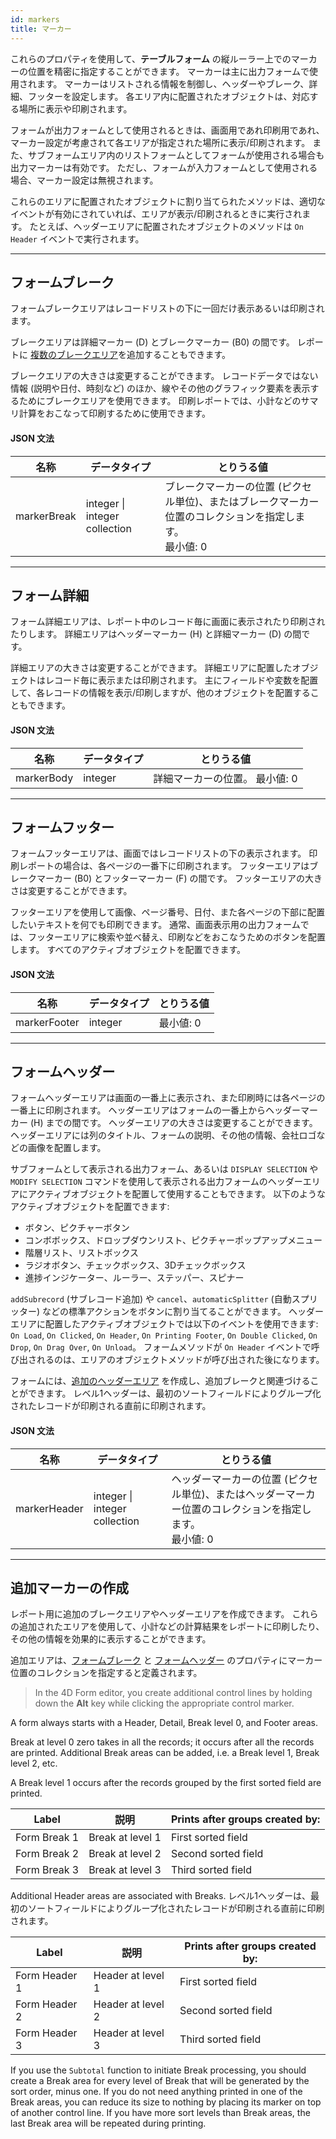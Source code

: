 ```yaml
---
id: markers
title: マーカー
---
```



これらのプロパティを使用して、**テーブルフォーム** の縦ルーラー上でのマーカーの位置を精密に指定することができます。 マーカーは主に出力フォームで使用されます。 マーカーはリストされる情報を制御し、ヘッダーやブレーク、詳細、フッターを設定します。 各エリア内に配置されたオブジェクトは、対応する場所に表示や印刷されます。

フォームが出力フォームとして使用されるときは、画面用であれ印刷用であれ、マーカー設定が考慮されて各エリアが指定された場所に表示/印刷されます。 また、サブフォームエリア内のリストフォームとしてフォームが使用される場合も出力マーカーは有効です。 ただし、フォームが入力フォームとして使用される場合、マーカー設定は無視されます。

これらのエリアに配置されたオブジェクトに割り当てられたメソッドは、適切なイベントが有効にされていれば、エリアが表示/印刷されるときに実行されます。 たとえば、ヘッダーエリアに配置されたオブジェクトのメソッドは `On Header` イベントで実行されます。

---

## フォームブレーク

フォームブレークエリアはレコードリストの下に一回だけ表示あるいは印刷されます。

ブレークエリアは詳細マーカー (D) とブレークマーカー (B0) の間です。 レポートに [複数のブレークエリア](#追加マーカーの作成)を追加することもできます。

ブレークエリアの大きさは変更することができます。 レコードデータではない情報 (説明や日付、時刻など) のほか、線やその他のグラフィック要素を表示するためにブレークエリアを使用できます。 印刷レポートでは、小計などのサマリ計算をおこなって印刷するために使用できます。


#### JSON 文法

| 名称          | データタイプ                            | とりうる値                                                            |
| ----------- | --------------------------------- | ---------------------------------------------------------------- |
| markerBreak | integer &#x7c; integer collection | ブレークマーカーの位置 (ピクセル単位)、またはブレークマーカー位置のコレクションを指定します。<br>最小値: 0 |

---

## フォーム詳細

フォーム詳細エリアは、レポート中のレコード毎に画面に表示されたり印刷されたりします。 詳細エリアはヘッダーマーカー (H) と詳細マーカー (D) の間です。

詳細エリアの大きさは変更することができます。 詳細エリアに配置したオブジェクトはレコード毎に表示または印刷されます。 主にフィールドや変数を配置して、各レコードの情報を表示/印刷しますが、他のオブジェクトを配置することもできます。

#### JSON 文法

| 名称         | データタイプ  | とりうる値             |
| ---------- | ------- | ----------------- |
| markerBody | integer | 詳細マーカーの位置。 最小値: 0 |

---

## フォームフッター

フォームフッターエリアは、画面ではレコードリストの下の表示されます。 印刷レポートの場合は、各ページの一番下に印刷されます。 フッターエリアはブレークマーカー (B0) とフッターマーカー (F) の間です。
フッターエリアの大きさは変更することができます。<p>

フッターエリアを使用して画像、ページ番号、日付、また各ページの下部に配置したいテキストを何でも印刷できます。 通常、画面表示用の出力フォームでは、フッターエリアに検索や並べ替え、印刷などをおこなうためのボタンを配置します。 すべてのアクティブオブジェクトを配置できます。

#### JSON 文法

| 名称           | データタイプ  | とりうる値  |
| ------------ | ------- | ------ |
| markerFooter | integer | 最小値: 0 |


---

## フォームヘッダー

フォームヘッダーエリアは画面の一番上に表示され、また印刷時には各ページの一番上に印刷されます。 ヘッダーエリアはフォームの一番上からヘッダーマーカー (H) までの間です。
ヘッダーエリアの大きさは変更することができます。 ヘッダーエリアには列のタイトル、フォームの説明、その他の情報、会社ロゴなどの画像を配置します。<p>

サブフォームとして表示される出力フォーム、あるいは `DISPLAY SELECTION` や `MODIFY SELECTION` コマンドを使用して表示される出力フォームのヘッダーエリアにアクティブオブジェクトを配置して使用することもできます。 以下のようなアクティブオブジェクトを配置できます:

- ボタン、ピクチャーボタン
- コンボボックス、ドロップダウンリスト、ピクチャーポップアップメニュー
- 階層リスト、リストボックス
- ラジオボタン、チェックボックス、3Dチェックボックス
- 進捗インジケーター、ルーラー、ステッパー、スピナー

`addSubrecord` (サブレコード追加) や `cancel`、`automaticSplitter` (自動スプリッター) などの標準アクションをボタンに割り当てることができます。 ヘッダーエリアに配置したアクティブオブジェクトでは以下のイベントを使用できます: `On Load`, `On Clicked`, `On Header`, `On Printing Footer`, `On Double Clicked`, `On Drop`, `On Drag Over`, `On Unload`。 フォームメソッドが `On Header` イベントで呼び出されるのは、エリアのオブジェクトメソッドが呼び出された後になります。

フォームには、[追加のヘッダーエリア](#追加マーカーの作成) を作成し、追加ブレークと関連づけることができます。 レベル1ヘッダーは、最初のソートフィールドによりグループ化されたレコードが印刷される直前に印刷されます。



#### JSON 文法

| 名称           | データタイプ                            | とりうる値                                                            |
| ------------ | --------------------------------- | ---------------------------------------------------------------- |
| markerHeader | integer &#x7c; integer collection | ヘッダーマーカーの位置 (ピクセル単位)、またはヘッダーマーカー位置のコレクションを指定します。<br>最小値: 0 |



---

## 追加マーカーの作成

レポート用に追加のブレークエリアやヘッダーエリアを作成できます。 これらの追加されたエリアを使用して、小計などの計算結果をレポートに印刷したり、その他の情報を効果的に表示することができます。

追加エリアは、[フォームブレーク](#フォームブレーク) と [フォームヘッダー](#フォームヘッダー) のプロパティにマーカー位置のコレクションを指定すると定義されます。

> In the 4D Form editor, you create additional control lines by holding down the **Alt** key while clicking the appropriate control marker.

A form always starts with a Header, Detail, Break level 0, and Footer areas.

Break at level 0 zero takes in all the records; it occurs after all the records are printed. Additional Break areas can be added, i.e. a Break level 1, Break level 2, etc.

A Break level 1 occurs after the records grouped by the first sorted field are printed.

| Label        | 説明               | Prints after groups created by: |
| ------------ | ---------------- | ------------------------------- |
| Form Break 1 | Break at level 1 | First sorted field              |
| Form Break 2 | Break at level 2 | Second sorted field             |
| Form Break 3 | Break at level 3 | Third sorted field              |

Additional Header areas are associated with Breaks. レベル1ヘッダーは、最初のソートフィールドによりグループ化されたレコードが印刷される直前に印刷されます。

| Label         | 説明                | Prints after groups created by: |
| ------------- | ----------------- | ------------------------------- |
| Form Header 1 | Header at level 1 | First sorted field              |
| Form Header 2 | Header at level 2 | Second sorted field             |
| Form Header 3 | Header at level 3 | Third sorted field              |


If you use the `Subtotal` function to initiate Break processing, you should create a Break area for every level of Break that will be generated by the sort order, minus one. If you do not need anything printed in one of the Break areas, you can reduce its size to nothing by placing its marker on top of another control line. If you have more sort levels than Break areas, the last Break area will be repeated during printing.
